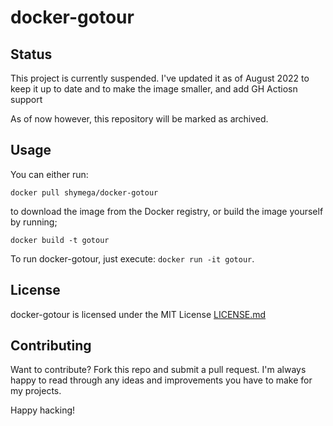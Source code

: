 docker-gotour
=============

## Status

This project is currently suspended. I've updated it as of August 2022 to keep it
up to date and to make the image smaller, and add GH Actiosn support

As of now however, this repository will be marked as archived.

## Usage

You can either run:

`docker pull shymega/docker-gotour`

to download the image from the Docker registry, or build the image
yourself by running;

`docker build -t gotour`

To run docker-gotour, just execute: `docker run -it gotour`.

## License

docker-gotour is licensed under the MIT License
[LICENSE.md](LICENSE.md)

## Contributing

Want to contribute? Fork this repo and submit a pull request. I'm
always happy to read through any ideas and improvements you have to
make for my projects.

Happy hacking!
